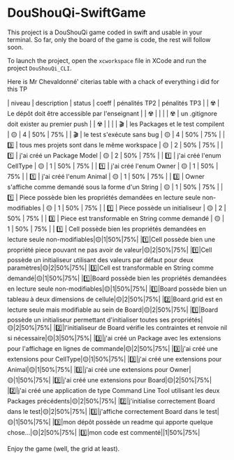 # DouShouQi-SwiftGame

This project is a DouShouQi game coded in swift and usable in your terminal.
So far, only the board of the game is code, the rest will follow soon.

To launch the project, open the `xcworkspace` file in XCode and run the project `DouShouQi_CLI`.

Here is Mr Chevaldonné' citerias table with a chack of everything i did for this TP

| niveau |	description	 | status |	coeff | pénalités TP2 |	pénalités TP3 |
| ☢️ | Le dépôt doit être accessible par l'enseignant | | ☢️ | | |
| ☢️ | un .gitignore doit exister au premier push | | ☢️ | | |
| 🎬 | les Packages et le test compilent | 🟡 | 4 | 50% | 75% |
| 🎬 | le test s'exécute sans bug | 🟡 | 4 | 50% | 75% |
| 3️⃣ | tous mes projets sont dans le même workspace | 🟡 | 2 | 50% | 75% |
| 1️⃣ | j'ai créé un Package Model | 🟡 | 2 | 50% | 75% |
| 1️⃣ | j'ai créé l'enum CellType | 🟡 | 1 | 50% | 75% |
| 1️⃣ | j'ai créé l'enum Owner | 🟡 | 1 | 50% | 75% |
| 1️⃣ | j'ai créé l'enum Animal | 🟡 | 1 | 50% | 75% |
| 3️⃣ | Owner s'affiche comme demandé sous la forme d'un String | 🟡 | 1 | 50% | 75% |
| 1️⃣ | Piece possède bien les propriétés demandées en lecture seule non-modifiables | 🟡 | 1 | 50% | 75% |
| 1️⃣ | Piece possède un initialiseur | 🟡 | 2 | 50% | 75% |
| 3️⃣ | Piece est transformable en String comme demandé | 🟡 | 1 | 50% | 75% |
| 1️⃣ | Cell possède bien les propriétés demandées en lecture seule non-modifiables|🟡|1|50%|75%|
|1️⃣|Cell possède bien une propriété piece pouvant ne pas avoir de valeur|🟡|2|50%|75%|
|1️⃣|Cell possède un initialiseur utilisant des valeurs par défaut pour deux paramètres|🟡|2|50%|75%|
|3️⃣|Cell est transformable en String comme demandé|🟡|1|50%|75%|
|1️⃣|Board possède bien les propriétés demandées en lecture seule non-modifiables|🟡|1|50%|75%|
|1️⃣|Board possède bien un tableau à deux dimensions de cellule|🟡|2|50%|75%|
|2️⃣|Board.grid est en lecture seule mais modifiable au sein de Board|🟡|2|50%|75%|
|1️⃣|Board possède un initialiseur permettant d'initialiser toutes ses propriétés|🟡|2|50%|75%|
|2️⃣|l'initialiseur de Board vérifie les contraintes et renvoie nil si nécessaire|🟡|3|50%|75%|
|3️⃣|j'ai créé un Package avec les extensions pour l'affichage en lignes de commande|🟡|2|50%|75%|
|3️⃣|j'ai créé une extensions pour CellType|🟡|1|50%|75%|
|3️⃣|j'ai créé une extensions pour Animal|🟡|1|50%|75%|
|3️⃣|j'ai créé une extensions pour Owner|🟡|1|50%|75%|
|3️⃣|j'ai créé une extensions pour Board|🟡|2|50%|75%|
|2️⃣|j'ai créé une application de type Command Line Tool utilisant les deux Packages précédents|🟡|2|50%|75%|
|2️⃣|j'initialise correctement Board dans le test|🟡|2|50%|75%|
|3️⃣|j'affiche correctement Board dans le test|🟡|1|50%|75%|
|3️⃣|mon dépôt possède un readme qui apporte quelque chose...|🟡|2|50%|75%|
|3️⃣|mon code est commenté||1|50%|75%|

Enjoy the game (well, the grid at least).